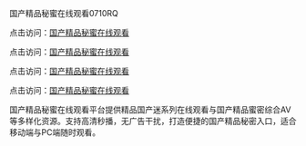 国产精品秘蜜在线观看0710RQ

点击访问：<a href="https://heiliao2dmwwy.pages.dev">国产精品秘蜜在线观看</a> 

点击访问：<a href="https://heiliao2dmwwy.pages.dev">国产精品秘蜜在线观看</a> 

点击访问：<a href="https://heiliao2dmwwy.pages.dev">国产精品秘蜜在线观看</a> 

点击访问：<a href="https://heiliao2dmwwy.pages.dev">国产精品秘蜜在线观看</a>

国产精品秘蜜在线观看平台提供精品国产迷系列在线观看与国产精品蜜密综合AV等多样化资源。支持高清秒播，无广告干扰，打造便捷的国产精品秘密入口，适合移动端与PC端随时观看。

<span style="display:none;">[Canonical link](https://github.com/P20250710/So12)</span>
